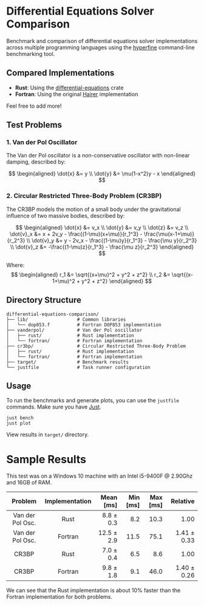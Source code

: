 # Differential Equations Solver Comparison

Benchmark and comparison of differential equations solver implementations across multiple programming languages using the [hyperfine](https://github.com/sharkdp/hyperfine) command-line benchmarking tool.

## Compared Implementations

- **Rust**: Using the [differential-equations](https://github.com/Ryan-D-Gast/differential-equations) crate
- **Fortran**: Using the original [Hairer](https://www.unige.ch/~hairer/software.html) implementation

Feel free to add more!

## Test Problems

### 1. Van der Pol Oscillator

The Van der Pol oscillator is a non-conservative oscillator with non-linear damping, described by:

$$
\begin{aligned}
\dot{x} &= y \\
\dot{y} &= \mu(1-x^2)y - x
\end{aligned}
$$

### 2. Circular Restricted Three-Body Problem (CR3BP)

The CR3BP models the motion of a small body under the gravitational influence of two massive bodies, described by:

$$
\begin{aligned}
\dot{x} &= v_x \\
\dot{y} &= v_y \\
\dot{z} &= v_z \\
\dot{v}_x &= x + 2v_y - \frac{(1-\mu)(x+\mu)}{r_1^3} - \frac{\mu(x-1+\mu)}{r_2^3} \\
\dot{v}_y &= y - 2v_x - \frac{(1-\mu)y}{r_1^3} - \frac{\mu y}{r_2^3} \\
\dot{v}_z &= -\frac{(1-\mu)z}{r_1^3} - \frac{\mu z}{r_2^3}
\end{aligned}
$$

Where:
$$
\begin{aligned}
r_1 &= \sqrt{(x+\mu)^2 + y^2 + z^2} \\
r_2 &= \sqrt{(x-1+\mu)^2 + y^2 + z^2}
\end{aligned}
$$

## Directory Structure

```
differential-equations-comparison/
├── lib/                  # Common libraries
│   └── dop853.f          # Fortran DOP853 implementation
├── vanderpol/            # Van der Pol oscillator
│   ├── rust/             # Rust implementation
│   └── fortran/          # Fortran implementation
├── cr3bp/                # Circular Restricted Three-Body Problem
│   ├── rust/             # Rust implementation
│   └── fortran/          # Fortran implementation
├── target/               # Benchmark results
└── justfile              # Task runner configuration
```

## Usage

To run the benchmarks and generate plots, you can use the `justfile` commands. Make sure you have [Just](https://github.com/casey/just).

```
just bench
just plot
```

View results in `target/` directory.

# Sample Results

This test was on a Windows 10 machine with an Intel i5-9400F @ 2.90Ghz and 16GB of RAM.

| Problem | Implementation | Mean [ms] | Min [ms] | Max [ms] | Relative |
| :---: |:---:|---:|---:|---:|---:|
| Van der Pol Osc. | Rust | 8.8 ± 0.3 | 8.2 | 10.3 | 1.00 |
| Van der Pol Osc. | Fortran | 12.5 ± 2.9 | 11.5 | 75.1 | 1.41 ± 0.33 |
| CR3BP | Rust | 7.0 ± 0.4 | 6.5 | 8.6 | 1.00 |
| CR3BP | Fortran | 9.8 ± 1.8 | 9.1 | 46.0 | 1.40 ± 0.26 |

We can see that the Rust implementation is about 10% faster than the Fortran implementation for both problems.
